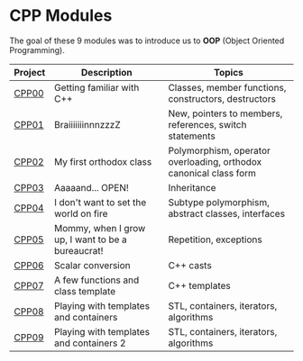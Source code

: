 # CPP Modules

The goal of these 9 modules was to introduce us to **OOP** (Object Oriented Programming).

| Project | Description | Topics |
|---------|-------------|--------|
| [CPP00](https://github.com/dubmix/42-CPP/Module_00) | Getting familiar with C++       | Classes, member functions, constructors, destructors |
| [CPP01](https://github.com/dubmix/42-CPP/Module_01) | BraiiiiiiinnnzzzZ | New, pointers to members, references, switch statements|
| [CPP02](https://github.com/dubmix/42-CPP/Module_02) | My first orthodox class      | Polymorphism, operator overloading, orthodox canonical class form |
| [CPP03](https://github.com/dubmix/42-CPP/Module_03) | Aaaaand... OPEN!      | Inheritance |
| [CPP04](https://github.com/dubmix/42-CPP/Module_04) | I don't want to set the world on fire       | Subtype polymorphism, abstract classes, interfaces |
| [CPP05](https://github.com/dubmix/42-CPP/Module_05) | Mommy, when I grow up, I want to be a bureaucrat!       | Repetition, exceptions |
| [CPP06](https://github.com/dubmix/42-CPP/Module_06) | Scalar conversion       | C++ casts  |
| [CPP07](https://github.com/dubmix/42-CPP/Module_07) | A few functions and class template       | C++ templates   |
| [CPP08](https://github.com/dubmix/42-CPP/Module_08) | Playing with templates and containers      | STL, containers, iterators, algorithms |
| [CPP09](https://github.com/dubmix/42-CPP/Module_09) | Playing with templates and containers 2     | STL, containers, iterators, algorithms |
